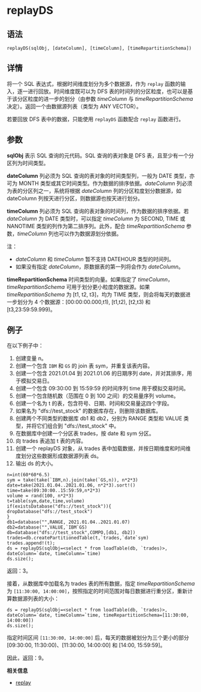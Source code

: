 # replayDS

## 语法

`replayDS(sqlObj, [dateColumn], [timeColumn],
[timeRepartitionSchema])`

## 详情

将一个 SQL 表达式，根据时间维度划分为多个数据源，作为 `replay`
函数的输入，逐一进行回放。时间维度既可以为 DFS 表的时间列的分区粒度，也可以是基于该分区粒度的进一步的划分（由参数 *timeColumn* 与
*timeRepartitionSchema* 决定）。返回一个由数据源列表（类型为 ANY VECTOR）。

若要回放 DFS 表中的数据，只能使用 `replayDS` 函数配合
`replay` 函数进行。

## 参数

**sqlObj** 表示 SQL 查询的元代码。SQL 查询的表对象是 DFS 表，且至少有一个分区列为时间类型。

**dateColumn** 列必须为 SQL 查询的表对象的时间类型列，一般为 DATE 类型，亦可为 MONTH
类型或其它时间类型。作为数据的排序依据。*dateColumn* 列必须为表的分区列之一，系统将根据 *dateColumn*
列的分区粒度划分数据源，如 dateColumn 列按天进行分区，则数据源也按天进行划分。

**timeColumn** 列必须为 SQL 查询的表对象的时间列，作为数据的排序依据。若
*dateColumn* 为 DATE 类型时，可以指定 *timeColumn* 为 SECOND, TIME 或 NANOTIME
类型的列作为第二排序列。此外，配合 *timeRepartitionSchema* 参数，*timeColumn*
列也可以作为数据源划分依据。

注：

* *dateColumn* 和 *timeColumn* 暂不支持 DATEHOUR 类型的时间列。
* 如果没有指定 *dateColumn*，原数据表的第一列将会作为 *dateColumn*。

**timeRepartitionSchema** 时间类型的向量。如果指定了
*timeColumn*，*timeRepartitionSchema* 可用于划分更小粒度的数据源。如果
*timeRepartitionSchema* 为 [t1, t2, t3]，均为 TIME 类型，则会将每天的数据进一步划分为 4
个数据源：[00:00:00.000,t1), [t1,t2), [t2,t3) 和 [t3,23:59:59.999)。

## 例子

在以下例子中：

1. 创建变量 n。
2. 创建一个包含 `IBM` 和 `GS` 的 join 表 sym，并重复该表内容。
3. 创建一个包含 2021.01.04 到 2021.01.06 的日期序列 date，并对其排序，用于模拟交易日。
4. 创建一个包含 09:30:00 到 15:59:59 的时间序列 time 用于模拟交易时间。
5. 创建一个包含随机数（范围在 0 到 100 之间）的交易量序列 volume。
6. 创建一个名为 t 的表，包含符号、日期、时间和交易量这四个字段。
7. 如果名为 "dfs://test\_stock" 的数据库存在，则删除该数据库。
8. 创建两个不同类型的数据库 db1 和 db2，分别为 RANGE 类型和 VALUE 类型，并将它们组合到 "dfs://test\_stock" 中。
9. 在数据库中创建一个分区表 trades，按 date 和 sym 分区。
10. 向 trades 表追加 t 表的内容。
11. 创建一个 replayDS 对象，从 trades 表中加载数据，并按日期维度和时间维度划分这些数据形成数据源列表 ds。
12. 输出 ds 的大小。

```
n=int(60*60*6.5)
sym = take(take(`IBM,n).join(take(`GS,n)), n*2*3)
date=take(2021.01.04..2021.01.06, n*2*3).sort!()
time=take(09:30:00..15:59:59,n*2*3)
volume = rand(100, n*2*3)
t=table(sym,date,time,volume)
if(existsDatabase("dfs://test_stock")){
dropDatabase("dfs://test_stock")
}
db1=database("",RANGE, 2021.01.04..2021.01.07)
db2=database("",VALUE,`IBM`GS)
db=database("dfs://test_stock",COMPO,[db1, db2])
trades=db.createPartitionedTable(t,`trades,`date`sym)
trades.append!(t);
ds = replayDS(sqlObj=<select * from loadTable(db, `trades)>, dateColumn=`date, timeColumn=`time)
ds.size();
```

返回：3。

接着，从数据库中加载名为 trades 表的所有数据，指定 *timeRepartitionSchema* 为 `[11:30:00,
14:00:00]`，按照指定的时间范围对每日数据进行重分区，重新计算数据源列表的大小：

```
ds = replayDS(sqlObj=<select * from loadTable(db, `trades)>, dateColumn=`date, timeColumn=`time, timeRepartitionSchema=[11:30:00, 14:00:00])
ds.size();
```

指定时间区间 `[11:30:00, 14:00:00]` 后，每天的数据被划分为三个更小的部分 [09:30:00,
11:30:00)、[11:30:00, 14:00:00] 和 [14:00, 15:59:59]。

因此，返回：9。

**相关信息**

* [replay](replay.html "replay")

